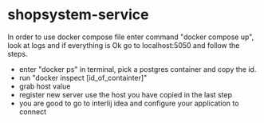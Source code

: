 # shopsystem-service

In order to use docker compose file enter command "docker compose up", look at logs and if everything is Ok go to localhost:5050 and follow the steps.
- enter "docker ps" in terminal, pick a postgres container and copy the id.
- run "docker inspect [id_of_containter]"
- grab host value
- register new server use the host you have copied in the last step
- you are good to go to interlij idea and configure your application to connect